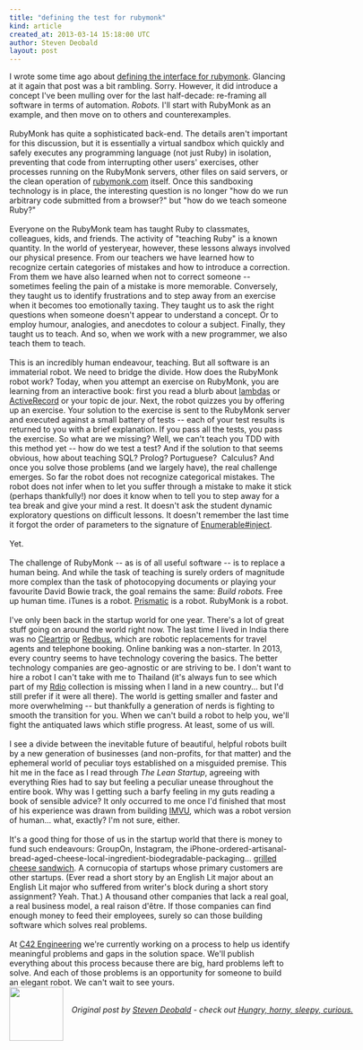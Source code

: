 ```yaml
---
title: "defining the test for rubymonk"
kind: article
created_at: 2013-03-14 15:18:00 UTC
author: Steven Deobald
layout: post
---
```

<div dir="ltr" style="text-align: left;" trbidi="on">I wrote some time ago about <a href="http://blog.deobald.ca/2012/05/defining-interface-for-rubymonk.html" target="_blank">defining the interface for rubymonk</a>. Glancing at it again that post was a bit rambling. Sorry. However, it did introduce a concept I've been mulling over for the last half-decade:&nbsp;re-framing&nbsp;all software in terms of automation. <i>Robots.</i> I'll start with RubyMonk as an example, and then move on to others and counterexamples.<br /><br />RubyMonk has quite a sophisticated back-end. The details aren't important for this discussion, but it is essentially a virtual sandbox which quickly and safely executes any programming language (not just Ruby) in isolation, preventing that code from interrupting other users' exercises, other processes running on the RubyMonk servers, other files on said servers, or the clean operation of <a href="http://rubymonk.com/">rubymonk.com</a> itself. Once this sandboxing technology is in place, the interesting question is no longer "how do we run arbitrary code submitted from a browser?" but "how do we teach someone Ruby?"<br /><br />Everyone on the RubyMonk team has taught Ruby to classmates, colleagues, kids, and friends. The activity of "teaching Ruby" is a known quantity. In the world of yesteryear, however, these lessons always involved our physical presence. From our teachers we have learned how to recognize certain categories of mistakes and how to introduce a correction. From them we have also learned when not to correct someone -- sometimes feeling the pain of a mistake is more memorable. Conversely, they taught us to identify frustrations and to step away from an exercise when it becomes too emotionally taxing. They taught us to ask the right questions when someone doesn't appear to understand a concept. Or to employ humour, analogies, and anecdotes to colour a subject. Finally, they taught us to teach. And so, when we work with a new programmer, we also teach them to teach.<br /><br />This is an incredibly human endeavour, teaching. But all software is an immaterial robot. We need to bridge the divide. How does the RubyMonk robot work? Today, when you attempt an exercise on RubyMonk, you are learning from an interactive book: first you read a blurb about <a href="http://rubymonk.com/learning/books/1/chapters/34-lambdas-and-blocks-in-ruby/lessons/77-lambdas-in-ruby" target="_blank">lambdas</a> or <a href="http://rubymonk.com/learning/books/10/chapters/69-a-whirlwind-of-rails/lessons/167-getting-started-with-activerecord" target="_blank">ActiveRecord</a> or your topic de jour. Next, the robot quizzes you by offering up an exercise. Your solution to the exercise is sent to the RubyMonk server and executed against a small battery of tests -- each of your test results is returned to you with a brief explanation. If you pass all the tests, you pass the exercise. So what are we missing? Well, we can't teach you TDD with this method yet -- how do we test a test? And if the solution to that seems obvious, how about teaching SQL? Prolog?&nbsp;Portuguese? &nbsp;Calculus? And once you solve those problems (and we largely have), the real challenge emerges. So far the robot does not recognize categorical mistakes. The robot does not infer when to let you suffer through a mistake to make it stick (perhaps thankfully!) nor does it know when to tell you to step away for a tea break and give your mind a rest. It doesn't ask the student dynamic exploratory questions on difficult lessons. It doesn't remember the last time it forgot the order of parameters to the signature of <a href="http://ruby-doc.org/core-2.0/Enumerable.html#method-i-inject" target="_blank">Enumerable#inject</a>.<br /><br />Yet.<br /><br />The challenge of RubyMonk -- as is of all useful software -- is to replace a human being. And while the task of teaching is surely orders of magnitude more complex than the task of photocopying documents or playing your favourite David Bowie track, the goal remains the same: <i>Build robots.</i> Free up human time. iTunes is a robot. <a href="http://getprismatic.com/" target="_blank">Prismatic</a> is a robot. RubyMonk is a robot.<br /><br />I've only been back in the startup world for one year. There's a lot of great stuff going on around the world right now. The last time I lived in India there was no <a href="http://www.cleartrip.com/" target="_blank">Cleartrip</a> or <a href="http://www.redbus.in/" target="_blank">Redbus</a>, which are robotic replacements for travel agents and telephone booking. Online banking was a non-starter. In 2013, every country seems to have technology covering the basics. The better technology companies are geo-agnostic or are striving to be. I don't want to hire a robot I can't take with me to Thailand (it's always fun to see which part of my <a href="http://www.rdio.com/" target="_blank">Rdio</a> collection is missing when I land in a new country... but I'd still prefer if it were all there). The world is getting smaller and faster and more overwhelming -- but thankfully a generation of nerds is fighting to smooth the transition for you. When we can't build a robot to help you, we'll fight the antiquated laws which stifle progress. At least, some of us will.<br /><br />I see a divide between the inevitable future of beautiful, helpful robots built by a new generation of businesses (and non-profits, for that matter) and the ephemeral world of peculiar toys established on a misguided premise. This hit me in the face as I read through <i>The Lean Startup</i>, agreeing with everything Ries had to say but feeling a peculiar unease throughout the entire book. Why was I getting such a barfy feeling in my guts reading a book of sensible advice? It only occurred to me once I'd finished that most of his experience was drawn from building <a href="http://www.imvu.com/" target="_blank">IMVU</a>, which was a robot version of human... what, exactly? I'm not sure, either.<br /><br /><div style="text-align: left;">It's a good thing for those of us in the startup world that there is money to fund such endeavours: GroupOn, Instagram, the iPhone-ordered-artisanal-bread-aged-cheese-local-ingredient-biodegradable-packaging... <a href="https://themelt.com/" target="_blank">grilled cheese sandwich</a>. A cornucopia of startups whose primary customers are other startups. (Ever read a short story by an English Lit major about an English Lit major who suffered from writer's block during a short story assignment? Yeah. That.) A thousand other companies that lack a real goal, a real business model, a real raison <span style="font-family: inherit;">d'<em style="background-color: white; font-style: normal; line-height: 16px;">ê</em>tr</span>e. If those companies can find enough money to feed their employees, surely so can those building software which solves real problems.</div><div style="text-align: left;"><br /></div><div style="text-align: left;">At <a href="http://www.c42.in/" target="_blank">C42 Engineering</a>&nbsp;we're currently working on a process to help us identify meaningful problems and gaps in the solution space. We'll publish everything about this process because there are big, hard problems left to solve. And each of those problems is an opportunity for someone to build an elegant robot. We can't wait to see yours.</div></div><div class="author">
  <img src="http://nilenso.com/people/steven-200.png" style="width: 96px; height: 96;">
  <span style="position: absolute; padding: 32px 15px;">
    <i>Original post by <a href="http://twitter.com/deobald">Steven Deobald</a> - check out <a href="http://blog.deobald.ca/">Hungry, horny, sleepy, curious.</a></i>
  </span>
</div>
